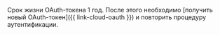 Срок жизни OAuth-токена 1 год. После этого необходимо [получить новый OAuth-токен]({{ link-cloud-oauth }}) и повторить процедуру аутентификации.